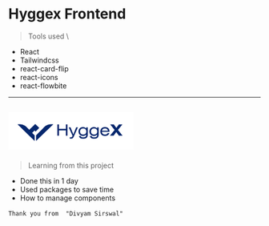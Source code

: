 # Hyggex Frontend 

>Tools used 
\
- React
- Tailwindcss
- react-card-flip
- react-icons
- react-flowbite

---
![hyggex](./src/assets/images/hyggexlogo.png)
---

>Learning from this project
- Done this in 1 day
- Used packages to save time
- How to manage components



```
Thank you from  "Divyam Sirswal"
```
